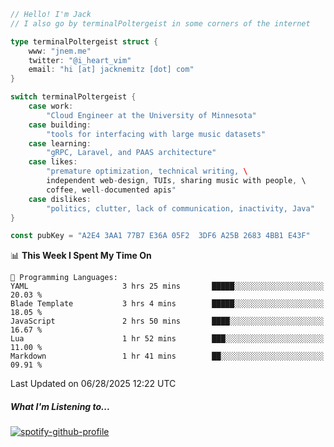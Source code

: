 ```go
// Hello! I'm Jack
// I also go by terminalPoltergeist in some corners of the internet

type terminalPoltergeist struct {
    www: "jnem.me"
    twitter: "@i_heart_vim"
    email: "hi [at] jacknemitz [dot] com"
}

switch terminalPoltergeist {
    case work:
        "Cloud Engineer at the University of Minnesota"
    case building:
        "tools for interfacing with large music datasets"
    case learning:
        "gRPC, Laravel, and PAAS architecture"
    case likes:
        "premature optimization, technical writing, \
        independent web-design, TUIs, sharing music with people, \
        coffee, well-documented apis"
    case dislikes:
        "politics, clutter, lack of communication, inactivity, Java"
}

const pubKey = "A2E4 3AA1 77B7 E36A 05F2  3DF6 A25B 2683 4BB1 E43F"
```

<!--START_SECTION:waka-->
📊 **This Week I Spent My Time On** 

```text
💬 Programming Languages: 
YAML                     3 hrs 25 mins       █████░░░░░░░░░░░░░░░░░░░░   20.03 % 
Blade Template           3 hrs 4 mins        █████░░░░░░░░░░░░░░░░░░░░   18.05 % 
JavaScript               2 hrs 50 mins       ████░░░░░░░░░░░░░░░░░░░░░   16.67 % 
Lua                      1 hr 52 mins        ███░░░░░░░░░░░░░░░░░░░░░░   11.00 % 
Markdown                 1 hr 41 mins        ██░░░░░░░░░░░░░░░░░░░░░░░   09.91 % 
```


 Last Updated on 06/28/2025 12:22 UTC
<!--END_SECTION:waka-->

##### What I'm Listening to...

[![spotify-github-profile](https://jnem.me/listening-item?maxAge=2592000)](https://jnem.me/listening)
